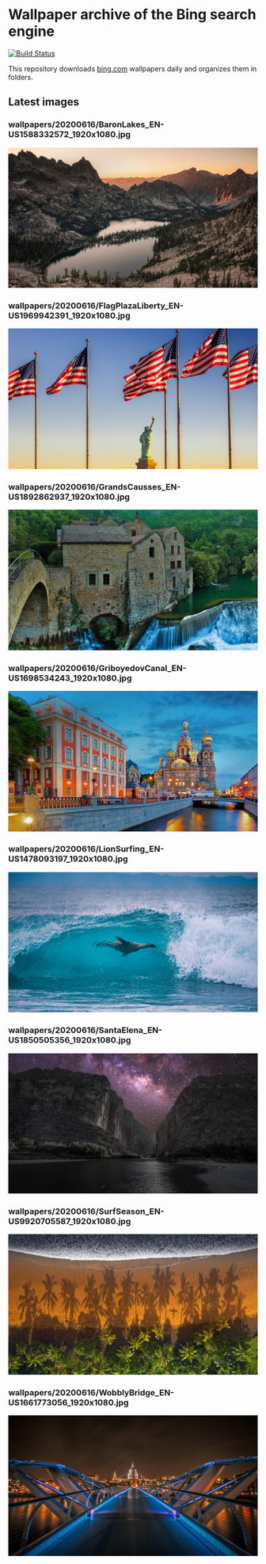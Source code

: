 # Wallpaper archive of the Bing search engine

[![Build Status](https://travis-ci.org/kijart/bing-daily-images-dl.svg?branch=wallpapers)](https://travis-ci.org/kijart/bing-daily-images-dl)

This repository downloads [bing.com](https://www.bing.com) wallpapers daily and organizes them in folders.

## Latest images

<!-- Wallpapers -->

### wallpapers/20200616/BaronLakes_EN-US1588332572_1920x1080.jpg

![wallpapers/20200616/BaronLakes_EN-US1588332572_1920x1080.jpg](wallpapers/20200616/BaronLakes_EN-US1588332572_1920x1080.jpg)

### wallpapers/20200616/FlagPlazaLiberty_EN-US1969942391_1920x1080.jpg

![wallpapers/20200616/FlagPlazaLiberty_EN-US1969942391_1920x1080.jpg](wallpapers/20200616/FlagPlazaLiberty_EN-US1969942391_1920x1080.jpg)

### wallpapers/20200616/GrandsCausses_EN-US1892862937_1920x1080.jpg

![wallpapers/20200616/GrandsCausses_EN-US1892862937_1920x1080.jpg](wallpapers/20200616/GrandsCausses_EN-US1892862937_1920x1080.jpg)

### wallpapers/20200616/GriboyedovCanal_EN-US1698534243_1920x1080.jpg

![wallpapers/20200616/GriboyedovCanal_EN-US1698534243_1920x1080.jpg](wallpapers/20200616/GriboyedovCanal_EN-US1698534243_1920x1080.jpg)

### wallpapers/20200616/LionSurfing_EN-US1478093197_1920x1080.jpg

![wallpapers/20200616/LionSurfing_EN-US1478093197_1920x1080.jpg](wallpapers/20200616/LionSurfing_EN-US1478093197_1920x1080.jpg)

### wallpapers/20200616/SantaElena_EN-US1850505356_1920x1080.jpg

![wallpapers/20200616/SantaElena_EN-US1850505356_1920x1080.jpg](wallpapers/20200616/SantaElena_EN-US1850505356_1920x1080.jpg)

### wallpapers/20200616/SurfSeason_EN-US9920705587_1920x1080.jpg

![wallpapers/20200616/SurfSeason_EN-US9920705587_1920x1080.jpg](wallpapers/20200616/SurfSeason_EN-US9920705587_1920x1080.jpg)

### wallpapers/20200616/WobblyBridge_EN-US1661773056_1920x1080.jpg

![wallpapers/20200616/WobblyBridge_EN-US1661773056_1920x1080.jpg](wallpapers/20200616/WobblyBridge_EN-US1661773056_1920x1080.jpg)

